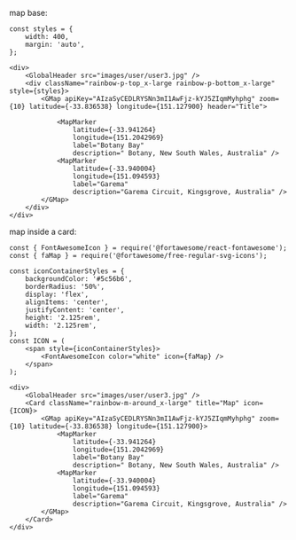 map base:

    const styles = {
        width: 400,
        margin: 'auto',
    };

    <div>
        <GlobalHeader src="images/user/user3.jpg" />
        <div className="rainbow-p-top_x-large rainbow-p-bottom_x-large" style={styles}>
            <GMap apiKey="AIzaSyCEDLRYSNn3mI1AwFjz-kYJ5ZIqmMyhphg" zoom={10} latitude={-33.836538} longitude={151.127900} header="Title">

                <MapMarker
                    latitude={-33.941264}
                    longitude={151.2042969}
                    label="Botany Bay"
                    description=" Botany, New South Wales, Australia" />
                <MapMarker
                    latitude={-33.940004}
                    longitude={151.094593}
                    label="Garema"
                    description="Garema Circuit, Kingsgrove, Australia" />
            </GMap>
        </div>
    </div>

map inside a card:

    const { FontAwesomeIcon } = require('@fortawesome/react-fontawesome');
    const { faMap } = require('@fortawesome/free-regular-svg-icons');

    const iconContainerStyles = {
        backgroundColor: '#5c56b6',
        borderRadius: '50%',
        display: 'flex',
        alignItems: 'center',
        justifyContent: 'center',
        height: '2.125rem',
        width: '2.125rem',
    };
    const ICON = (
        <span style={iconContainerStyles}>
            <FontAwesomeIcon color="white" icon={faMap} />
        </span>
    );

    <div>
        <GlobalHeader src="images/user/user3.jpg" />
        <Card className="rainbow-m-around_x-large" title="Map" icon={ICON}>
            <GMap apiKey="AIzaSyCEDLRYSNn3mI1AwFjz-kYJ5ZIqmMyhphg" zoom={10} latitude={-33.836538} longitude={151.127900}>
                <MapMarker
                    latitude={-33.941264}
                    longitude={151.2042969}
                    label="Botany Bay"
                    description=" Botany, New South Wales, Australia" />
                <MapMarker 
                    latitude={-33.940004}
                    longitude={151.094593}
                    label="Garema"
                    description="Garema Circuit, Kingsgrove, Australia" />
            </GMap>
        </Card>
    </div>
